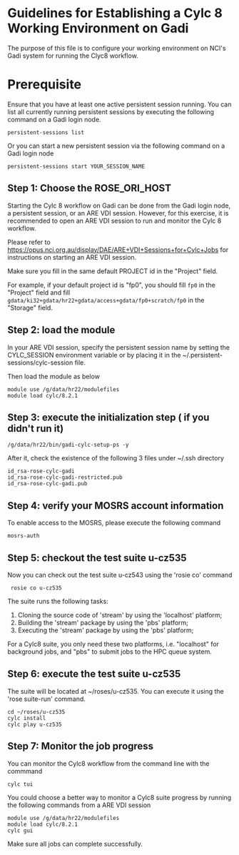 # Guidelines for Establishing a Cylc 8 Working Environment on Gadi

The purpose of this file is to configure your working environment on NCI's Gadi system for running the Clyc8 workflow.

# Prerequisite

Ensure that you have at least one active persistent session running. You can list all currently running persistent sessions by executing the following command on a Gadi login node.

```
persistent-sessions list
```

Or you can start a new persistent session via the following command on a Gadi login node

```
persistent-sessions start YOUR_SESSION_NAME
```

## Step 1: Choose the ROSE_ORI_HOST

Starting the Cylc 8 workflow on Gadi can be done from the Gadi login node, a persistent session, or an ARE VDI session. However, for this exercise, it is recommended to open an ARE VDI session to run and monitor the Cylc 8 workflow.

Please refer to https://opus.nci.org.au/display/DAE/ARE+VDI+Sessions+for+Cylc+Jobs for instructions on starting an ARE VDI session.

Make sure you fill in the same default PROJECT id in the "Project" field. 

For example, if your default project id is "fp0", you should fill ```fp0``` in the "Project" field and fill ```gdata/ki32+gdata/hr22+gdata/access+gdata/fp0+scratch/fp0``` in the "Storage" field.

## Step 2: load the module

In your ARE VDI session, specify the persistent session name by setting the CYLC_SESSION environment variable or by placing it in the ~/.persistent-sessions/cylc-session file.

Then load the module as below

```
module use /g/data/hr22/modulefiles
module load cylc/8.2.1
```

## Step 3: execute the initialization step ( if you didn't run it)

```
/g/data/hr22/bin/gadi-cylc-setup-ps -y
```

After it, check the existence of the following 3 files under ~/.ssh directory

```
id_rsa-rose-cylc-gadi
id_rsa-rose-cylc-gadi-restricted.pub
id_rsa-rose-cylc-gadi.pub
```

## Step 4: verify your MOSRS account information

To enable access to the MOSRS, please execute the following command
```
mosrs-auth
```

## Step 5: checkout the test suite u-cz535

Now you can check out the test suite u-cz543 using the 'rosie co' command

```
 rosie co u-cz535
```
The suite runs the following tasks:

1. Cloning the source code of 'stream' by using the 'localhost' platform;
2. Building the 'stream' package  by using the 'pbs' platform;
3. Executing the 'stream' package  by using the 'pbs' platform;

For a Cylc8 suite, you only need these two platforms, i.e. "localhost" for background jobs, and "pbs" to submit jobs to the HPC queue system.
    
## Step 6: execute the test suite u-cz535

The suite will be located at ~/roses/u-cz535. You can execute it using the 'rose suite-run' command.

```
cd ~/roses/u-cz535
cylc install
cylc play u-cz535
```

## Step 7: Monitor the job progress

You can monitor the Cylc8 workflow from the command line with the commmand
```
cylc tui
``` 

You could choose a better way to monitor a Cylc8 suite progress by running the following commands from a ARE VDI session

```
module use /g/data/hr22/modulefiles
module load cylc/8.2.1
cylc gui
```
Make sure all jobs can complete successfully.





